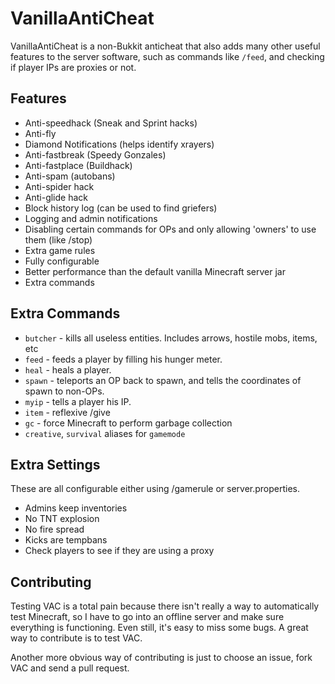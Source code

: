 # VanillaAntiCheat
VanillaAntiCheat is a non-Bukkit anticheat that also adds many other useful features to the server software, such as commands like ``/feed``, and checking if player IPs are proxies or not.

## Features
 - Anti-speedhack (Sneak and Sprint hacks)
 - Anti-fly
 - Diamond Notifications (helps identify xrayers)
 - Anti-fastbreak (Speedy Gonzales)
 - Anti-fastplace (Buildhack)
 - Anti-spam (autobans)
 - Anti-spider hack
 - Anti-glide hack
 - Block history log (can be used to find griefers)
 - Logging and admin notifications
 - Disabling certain commands for OPs and only allowing 'owners' to use them (like /stop)
 - Extra game rules
 - Fully configurable
 - Better performance than the default vanilla Minecraft server jar
 - Extra commands
 
## Extra Commands
- `butcher` - kills all useless entities. Includes arrows, hostile mobs, items, etc
- `feed` - feeds a player by filling his hunger meter.
- `heal` - heals a player.
- `spawn` - teleports an OP back to spawn, and tells the coordinates of spawn to non-OPs.
- `myip` - tells a player his IP.
- `item` - reflexive /give
- `gc` - force Minecraft to perform garbage collection
- `creative`, `survival` aliases for `gamemode`

## Extra Settings
These are all configurable either using /gamerule or server.properties.

- Admins keep inventories
- No TNT explosion
- No fire spread
- Kicks are tempbans
- Check players to see if they are using a proxy

## Contributing
Testing VAC is a total pain because there isn't really a way to automatically test Minecraft, so I have to go into an offline server and make sure everything is functioning. Even still, it's easy to miss some bugs. A great way to contribute is to test VAC.

Another more obvious way of contributing is just to choose an issue, fork VAC and send a pull request.